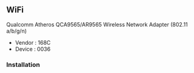 ## WiFi

Qualcomm Atheros QCA9565/AR9565 Wireless Network Adapter (802.11 a/b/g/n)
- Vendor : 168C
- Device : 0036


### Installation
